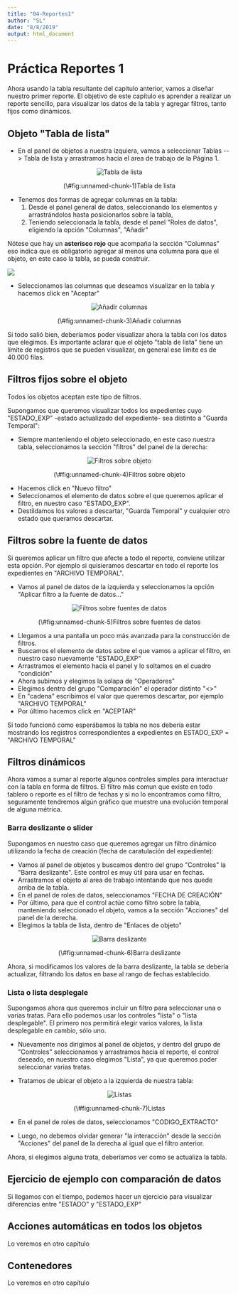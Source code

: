 ```yaml
---
title: "04-Reportes1"
author: "SL"
date: "8/8/2019"
output: html_document
---
```


# Práctica Reportes 1

Ahora usando la tabla resultante del capítulo anterior, vamos a diseñar nuestro primer reporte.
El objetivo de este capítulo es aprender a realizar un reporte sencillo, para visualizar los datos de la tabla y agregar filtros, tanto fijos como dinámicos. 


## Objeto "Tabla de lista"

* En el panel de objetos a nuestra izquiera, vamos a seleccionar Tablas --> Tabla de lista y arrastramos hacia el area de trabajo de la Página 1.

<div class="figure" style="text-align: center">
<img src="./imagenes/cap4_img1_tabla_lista.png" alt="Tabla de lista"  />
<p class="caption">(\#fig:unnamed-chunk-1)Tabla de lista</p>
</div>

* Tenemos dos formas de agregar columnas en la tabla: 
  1. Desde el panel general de datos, seleccionando los elementos y arrastrándolos hasta posicionarlos sobre la tabla,
  2. Teniendo seleccionada la tabla, desde el panel "Roles de datos", eligiendo la opción "Columnas", "Añadir"

Nótese que hay un <b>asterisco rojo</b> que acompaña la sección "Columnas" eso indica que es obligatorio agregar al menos una columna para que el objeto, en este caso la tabla, se pueda construir.
  
<img src="./imagenes/cap4_img2_agregar_elementos.png" style="display: block; margin: auto;" />

* Seleccionamos las columnas que deseamos visualizar en la tabla y hacemos click en "Aceptar"

<div class="figure" style="text-align: center">
<img src="./imagenes/cap4_img3_seleccionar_columnas.png" alt="Añadir columnas"  />
<p class="caption">(\#fig:unnamed-chunk-3)Añadir columnas</p>
</div>

Si todo salió bien, deberíamos poder visualizar ahora la tabla con los datos que elegimos. 
Es importante aclarar que el objeto "tabla de lista" tiene un límite de registros que se pueden visualizar, en general ese límite es de 40.000 filas. 


## Filtros fijos sobre el objeto

Todos los objetos aceptan este tipo de filtros.

Supongamos que queremos visualizar todos los expedientes cuyo "ESTADO_EXP" -estado actualizado del expediente- sea distinto a "Guarda Temporal":

* Siempre manteniendo el objeto seleccionado, en este caso nuestra tabla, seleccionamos la sección "filtros" del panel de la derecha:

<div class="figure" style="text-align: center">
<img src="./imagenes/cap4_img4_filtros.png" alt="Filtros sobre objeto"  />
<p class="caption">(\#fig:unnamed-chunk-4)Filtros sobre objeto</p>
</div>

* Hacemos click en "Nuevo filtro"
* Seleccionamos el elemento de datos sobre el que queremos aplicar el filtro, en nuestro caso "ESTADO_EXP".
* Destildamos los valores a descartar, "Guarda Temporal" y cualquier otro estado que queramos descartar.


## Filtros sobre la fuente de datos

Si queremos aplicar un filtro que afecte a todo el reporte, conviene utilizar esta opción.
Por ejemplo si quisieramos descartar en todo el reporte los expedientes en "ARCHIVO TEMPORAL".

* Vamos al panel de datos de la izquierda y seleccionamos la opción "Aplicar filtro a la fuente de datos..."

<div class="figure" style="text-align: center">
<img src="./imagenes/cap4_img5_filtros_fuente.png" alt="Filtros sobre fuentes de datos"  />
<p class="caption">(\#fig:unnamed-chunk-5)Filtros sobre fuentes de datos</p>
</div>

* Llegamos a una pantalla un poco más avanzada para la construcción de filtros.
* Buscamos el elemento de datos sobre el que vamos a aplicar el filtro, en nuestro caso nuevamente "ESTADO_EXP"
* Arrastramos el elemento hacia el panel y lo soltamos en el cuadro "condición"
* Ahora subimos y elegimos la solapa de "Operadores"
* Elegimos dentro del grupo "Comparación" el operador distinto "<>"
* En "cadena" escribimos el valor que queremos descartar, por ejemplo "ARCHIVO TEMPORAL"
* Por último hacemos click en "ACEPTAR"

Si todo funcionó como esperábamos la tabla no nos debería estar mostrando los registros correspondientes a expedientes en ESTADO_EXP = "ARCHIVO TEMPORAL"


## Filtros dinámicos

Ahora vamos a sumar al reporte algunos controles simples para interactuar con la tabla en forma de filtros.
El filtro más comun que existe en todo tablero o reporte es el filtro de fechas y si no lo encontramos como filtro, seguramente tendremos algún gráfico que muestre una evolución temporal de alguna métrica.


### Barra deslizante o slider

Supongamos en nuestro caso que queremos agregar un filtro dinámico utilizando la fecha de creación (fecha de caratulación del expediente):
* Vamos al panel de objetos y buscamos dentro del grupo "Controles" la "Barra deslizante". Este control es muy útil para usar en fechas.
* Arrastramos el objeto al area de trabajo intentando que nos quede arriba de la tabla.
* En el panel de roles de datos, seleccionamos "FECHA DE CREACIÓN"
* Por último, para que el control actúe como filtro sobre la tabla, manteniendo seleccionado el objeto, vamos a la sección "Acciones" del panel de la derecha.
* Elegimos la tabla de lista, dentro de "Enlaces de objeto"

<div class="figure" style="text-align: center">
<img src="./imagenes/cap4_img6_filtros_dinamicos_fecha.png" alt="Barra deslizante"  />
<p class="caption">(\#fig:unnamed-chunk-6)Barra deslizante</p>
</div>

Ahora, si modificamos los valores de la barra deslizante, la tabla se debería actualizar, filtrando los datos en base al rango de fechas establecido.


### Lista o lista desplegale

Supongamos ahora que queremos incluir un filtro para seleccionar una o varias tratas.
Para ello podemos usar los controles "lista" o "lista desplegable". El primero nos permitirá elegir varios valores, la lista desplegable en cambio, sólo uno.

* Nuevamente nos dirigimos al panel de objetos, y dentro del grupo de "Controles" seleccionamos y arrastramos hacia el reporte, el control deseado, en nuestro caso elegimos "Lista", ya que queremos poder seleccionar varias tratas.

* Tratamos de ubicar el objeto a la izquierda de nuestra tabla:

<div class="figure" style="text-align: center">
<img src="./imagenes/cap4_img7_filtro_lista.png" alt="Listas"  />
<p class="caption">(\#fig:unnamed-chunk-7)Listas</p>
</div>

* En el panel de roles de datos, seleccionamos "CODIGO_EXTRACTO"

* Luego, no debemos olvidar generar "la interacción" desde la sección "Acciones" del panel de la derecha al igual que el filtro anterior.

Ahora, si elegimos alguna trata, deberíamos ver como se actualiza la tabla.


## Ejercicio de ejemplo con comparación de datos

Si llegamos con el tiempo, podemos hacer un ejercicio para visualizar diferencias entre "ESTADO" y  "ESTADO_EXP"


## Acciones automáticas en todos los objetos

Lo veremos en otro capítulo


## Contenedores

Lo veremos en otro capítulo














